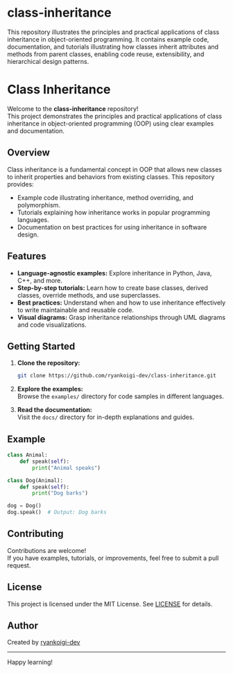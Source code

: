 # class-inheritance
 This repository illustrates  the principles and practical applications of class inheritance in object-oriented programming. It contains example code, documentation, and tutorials illustrating how classes inherit attributes and methods from parent classes, enabling code reuse, extensibility, and hierarchical design patterns.
# Class Inheritance

Welcome to the **class-inheritance** repository!  
This project demonstrates the principles and practical applications of class inheritance in object-oriented programming (OOP) using clear examples and documentation.

## Overview

Class inheritance is a fundamental concept in OOP that allows new classes to inherit properties and behaviors from existing classes. This repository provides:

- Example code illustrating inheritance, method overriding, and polymorphism.
- Tutorials explaining how inheritance works in popular programming languages.
- Documentation on best practices for using inheritance in software design.

## Features

- **Language-agnostic examples:** Explore inheritance in Python, Java, C++, and more.
- **Step-by-step tutorials:** Learn how to create base classes, derived classes, override methods, and use superclasses.
- **Best practices:** Understand when and how to use inheritance effectively to write maintainable and reusable code.
- **Visual diagrams:** Grasp inheritance relationships through UML diagrams and code visualizations.

## Getting Started

1. **Clone the repository:**
   ```bash
   git clone https://github.com/ryankoigi-dev/class-inheritance.git
   ```
2. **Explore the examples:**  
   Browse the `examples/` directory for code samples in different languages.

3. **Read the documentation:**  
   Visit the `docs/` directory for in-depth explanations and guides.

## Example

```python
class Animal:
    def speak(self):
        print("Animal speaks")

class Dog(Animal):
    def speak(self):
        print("Dog barks")

dog = Dog()
dog.speak()  # Output: Dog barks
```

## Contributing

Contributions are welcome!  
If you have examples, tutorials, or improvements, feel free to submit a pull request.

## License

This project is licensed under the MIT License. See [LICENSE](LICENSE) for details.

## Author

Created by [ryankoigi-dev](https://github.com/ryankoigi-dev)

---

Happy learning!